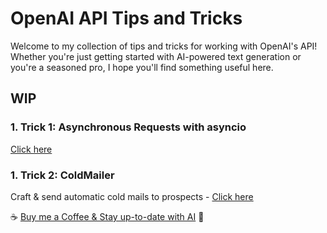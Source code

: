 # OpenAI API Tips and Tricks

Welcome to my collection of tips and tricks for working with OpenAI's API! Whether you're just getting started with AI-powered text generation or you're a seasoned pro, I hope you'll find something useful here.

## WIP
### **1. Trick 1:** Asynchronous Requests with asyncio

[Click here](https://github.com/itamargol/openai/blob/main/async_openai_requests.py)

### **1. Trick 2:** ColdMailer

Craft & send automatic cold mails to prospects - [Click here](https://github.com/itamargol/openai/blob/main/cold_mailer.py)

☕️ [Buy me a Coffee & Stay up-to-date with AI](https://www.patreon.com/ItamarGolan) 🤖
